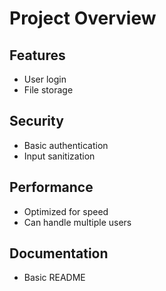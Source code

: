 # Project Overview

## Features
- User login
- File storage

## Security
- Basic authentication
- Input sanitization

## Performance
- Optimized for speed
- Can handle multiple users

## Documentation
- Basic README
